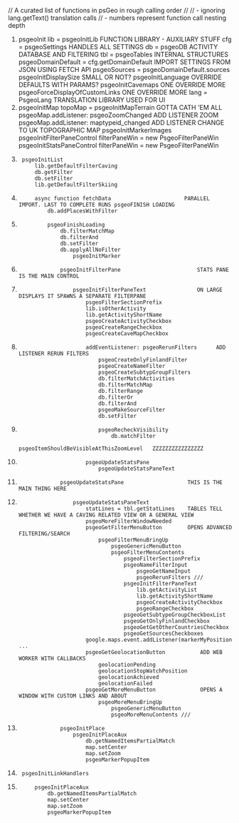 // A curated list of functions in psGeo in rough calling order
//
//    - ignoring lang.getText() translation calls
//    - numbers represent function call nesting depth

1. psgeoInit
    lib = psgeoInitLib                                     FUNCTION LIBRARY - AUXILIARY STUFF
    cfg = psgeoSettings                                    HANDLES ALL SETTINGS
    db  = psgeoDB                                          ACTIVITY DATABASE AND FILTERING
    tbl = psgeoTables                                      INTERNAL STRUCTURES
    psgeoDomainDefault = cfg.getDomainDefault              IMPORT SETTINGS FROM JSON USING FETCH API
    psgeoSources = psgeoDomainDefault.sources
    psgeoInitDisplaySize                                   SMALL OR NOT?
    psgeoInitLanguage                                      OVERRIDE DEFAULTS WITH PARAMS?
    psgeoInitCavemaps                                      ONE OVERRIDE MORE
    psgeoForceDisplayOfCustomLinks                         ONE OVERRIDE MORE
    lang = PsgeoLang                                       TRANSLATION LIBRARY USED FOR UI
2.  psgeoInitMap
        topoMap = psgeoInitMapTerrain                      GOTTA CATH 'EM ALL
        psgeoMap.addListener: psgeoZoomChanged             ADD LISTENER ZOOM
        psgeoMap.addListener: maptypeid_changed            ADD LISTENER CHANGE TO UK TOPOGRAPHIC MAP
        psgeoInitMarkerImages
        psgeoInitFilterPaneControl
            filterPaneWin = new PsgeoFilterPaneWin
        psgeoInitStatsPaneControl
            filterPaneWin = new PsgeoFilterPaneWin
3.      psgeoInitList
            lib.getDefaultFilterCaving
            db.getFilter
            db.setFilter
            lib.getDefaultFilterSkiing
4.          async function fetchData                       PARALLEL IMPORT. LAST TO COMPLETE RUNS psgeoFINISH LOADING
                db.addPlacesWithFilter
5.              psgeoFinishLoading
                    db.filterMatchMap
                    db.filterAnd
                    db.setFilter
                    db.applyAllNoFilter
                        psgeoInitMarker
6.                  psgeoInitFilterPane                        STATS PANE IS THE MAIN CONTROL
7.                      psgeoInitFilterPaneText                ON LARGE DISPLAYS IT SPAWNS A SEPARATE FILTERPANE
                            psgeoFilterSectionPrefix
                            lib.isOtherActivity
                            lib.getActivityShortName
                            psgeoCreateActivityCheckbox
                            psgeoCreateRangeCheckbox
                            psgeoCreateCaveMapCheckbox
8.                          addEventListener: psgeoRerunFilters      ADD LISTENER RERUN FILTERS
                                psgeoCreateOnlyFinlandFilter
                                psgeoCreateNameFilter
                                psgeoCreateSubtypGroupFilters
                                db.filterMatchActivities
                                db.filterMatchMap
                                db.filterRange
                                db.filterOr
                                db.filterAnd
                                psgeoMakeSourceFilter
                                db.setFilter
9.                              psgeoRecheckVisibility
                                    db.matchFilter
                                    psgeoItemShouldBeVisibleAtThisZoomLevel   ZZZZZZZZZZZZZZZZ
8.                          psgeoUpdateStatsPane
                                psgeoUpdateStatsPaneText
6.                  psgeoUpdateStatsPane                    THIS IS THE MAIN THING HERE
7.                      psgeoUpdateStatsPaneText
                            statLines = tbl.getStatLines    TABLES TELL WHETHER WE HAVE A CAVING RELATED VIEW OR A GENERAL VIEW
                            psgeoMoreFilterWindowNeeded  
                            psgeoGetFilterMenuButton        OPENS ADVANCED FILTERING/SEARCH
                                psgeoFilterMenuBringUp
                                    psgeoGenericMenuButton
                                    psgeoFilterMenuContents
                                        psgeoFilterSectionPrefix
                                        psgeoNameFilterInput
                                            psgeoGetNameInput
                                            psgeoRerunFilters ///
                                        psgeoInitFilterPaneText
                                            lib.getActivityList
                                            lib.getActivityShortName
                                            psgeoCreateActivityCheckbox
                                            psgeoRangeCheckbox
                                        psgeoGetSubtypeGroupCheckboxList
                                        psgeoGetOnlyFinlandCheckbox
                                        psgeoGetGetOtherCountriesCheckbox
                                        psgeoGetSourcesCheckboxes
                            google.maps.event.addListener(markerMyPosition ...
                            psgeoGetGeolocationButton           ADD WEB WORKER WITH CALLBACKS
                                geolocationPending
                                geolocationStopWatchPosition
                                geolocationAchieved
                                geolocationFailed
                            psgeoGetMoreMenuButton              OPENS A WINDOW WITH CUSTOM LINKS AND ABOUT
                                psgeoMoreMenuBringUp
                                    psgeoGenericMenuButton
                                    psgeoMoreMenuContents ///
                                    
6.                  psgeoInitPlace
                        psgeoInitPlaceAux 
                            db.getNamedItemsPartialMatch
                            map.setCenter
                            map.setZoom
                            psgeoMarkerPopupItem
3.      psgeoInitLinkHandlers
4.          psgeoInitPlaceAux
                db.getNamedItemsPartialMatch
                map.setCenter
                map.setZoom
                psgeoMarkerPopupItem

